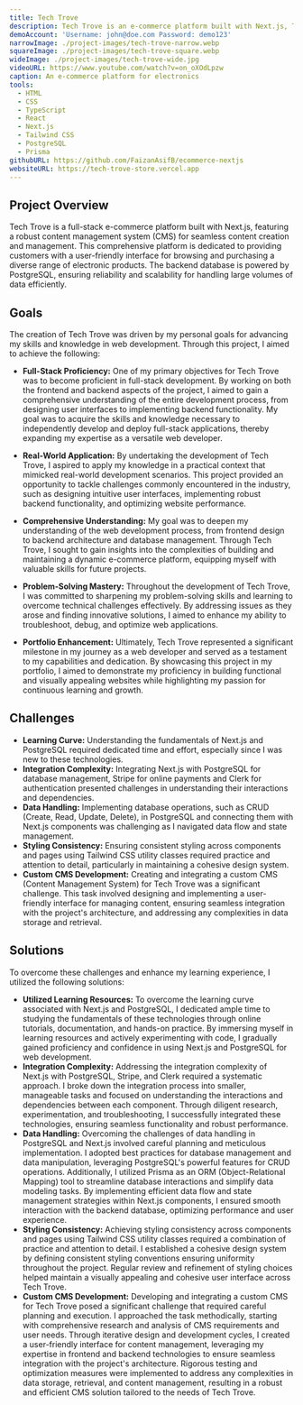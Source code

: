 ```yaml
---
title: Tech Trove
description: Tech Trove is an e-commerce platform built with Next.js, Tailwind CSS, and PostgreSQL, offering a diverse range of electronic gadgets and appliances, aiming to provide a seamless shopping experience for tech enthusiasts and casual buyers alike.
demoAccount: 'Username: john@doe.com Password: demo123'
narrowImage: ./project-images/tech-trove-narrow.webp
squareImage: ./project-images/tech-trove-square.webp
wideImage: ./project-images/tech-trove-wide.jpg
videoURL: https://www.youtube.com/watch?v=on_oXOdLpzw
caption: An e-commerce platform for electronics
tools:
  - HTML
  - CSS
  - TypeScript
  - React
  - Next.js
  - Tailwind CSS
  - PostgreSQL
  - Prisma
githubURL: https://github.com/FaizanAsifB/ecommerce-nextjs
websiteURL: https://tech-trove-store.vercel.app
---
```


## Project Overview

Tech Trove is a full-stack e-commerce platform built with Next.js, featuring a robust content management system (CMS) for seamless content creation and management. This comprehensive platform is dedicated to providing customers with a user-friendly interface for browsing and purchasing a diverse range of electronic products. The backend database is powered by PostgreSQL, ensuring reliability and scalability for handling large volumes of data efficiently.

## Goals

The creation of Tech Trove was driven by my personal goals for advancing my skills and knowledge in web development. Through this project, I aimed to achieve the following:

- **Full-Stack Proficiency:** One of my primary objectives for Tech Trove was to become proficient in full-stack development. By working on both the frontend and backend aspects of the project, I aimed to gain a comprehensive understanding of the entire development process, from designing user interfaces to implementing backend functionality. My goal was to acquire the skills and knowledge necessary to independently develop and deploy full-stack applications, thereby expanding my expertise as a versatile web developer.

- **Real-World Application:** By undertaking the development of Tech Trove, I aspired to apply my knowledge in a practical context that mimicked real-world development scenarios. This project provided an opportunity to tackle challenges commonly encountered in the industry, such as designing intuitive user interfaces, implementing robust backend functionality, and optimizing website performance.

- **Comprehensive Understanding:** My goal was to deepen my understanding of the web development process, from frontend design to backend architecture and database management. Through Tech Trove, I sought to gain insights into the complexities of building and maintaining a dynamic e-commerce platform, equipping myself with valuable skills for future projects.

- **Problem-Solving Mastery:** Throughout the development of Tech Trove, I was committed to sharpening my problem-solving skills and learning to overcome technical challenges effectively. By addressing issues as they arose and finding innovative solutions, I aimed to enhance my ability to troubleshoot, debug, and optimize web applications.

- **Portfolio Enhancement:** Ultimately, Tech Trove represented a significant milestone in my journey as a web developer and served as a testament to my capabilities and dedication. By showcasing this project in my portfolio, I aimed to demonstrate my proficiency in building functional and visually appealing websites while highlighting my passion for continuous learning and growth.

## Challenges

- **Learning Curve:** Understanding the fundamentals of Next.js and PostgreSQL required dedicated time and effort, especially since I was new to these technologies.
- **Integration Complexity:** Integrating Next.js with PostgreSQL for database management, Stripe for online payments and Clerk for authentication presented challenges in understanding their interactions and dependencies.
- **Data Handling:** Implementing database operations, such as CRUD (Create, Read, Update, Delete), in PostgreSQL and connecting them with Next.js components was challenging as I navigated data flow and state management.
- **Styling Consistency:** Ensuring consistent styling across components and pages using Tailwind CSS utility classes required practice and attention to detail, particularly in maintaining a cohesive design system.
- **Custom CMS Development:** Creating and integrating a custom CMS (Content Management System) for Tech Trove was a significant challenge. This task involved designing and implementing a user-friendly interface for managing content, ensuring seamless integration with the project's architecture, and addressing any complexities in data storage and retrieval.

## Solutions

To overcome these challenges and enhance my learning experience, I utilized the following solutions:

- **Utilized Learning Resources:** To overcome the learning curve associated with Next.js and PostgreSQL, I dedicated ample time to studying the fundamentals of these technologies through online tutorials, documentation, and hands-on practice. By immersing myself in learning resources and actively experimenting with code, I gradually gained proficiency and confidence in using Next.js and PostgreSQL for web development.
- **Integration Complexity:** Addressing the integration complexity of Next.js with PostgreSQL, Stripe, and Clerk required a systematic approach. I broke down the integration process into smaller, manageable tasks and focused on understanding the interactions and dependencies between each component. Through diligent research, experimentation, and troubleshooting, I successfully integrated these technologies, ensuring seamless functionality and robust performance.
- **Data Handling:** Overcoming the challenges of data handling in PostgreSQL and Next.js involved careful planning and meticulous implementation. I adopted best practices for database management and data manipulation, leveraging PostgreSQL's powerful features for CRUD operations. Additionally, I utilized Prisma as an ORM (Object-Relational Mapping) tool to streamline database interactions and simplify data modeling tasks. By implementing efficient data flow and state management strategies within Next.js components, I ensured smooth interaction with the backend database, optimizing performance and user experience.
- **Styling Consistency:** Achieving styling consistency across components and pages using Tailwind CSS utility classes required a combination of practice and attention to detail. I established a cohesive design system by defining consistent styling conventions ensuring uniformity throughout the project. Regular review and refinement of styling choices helped maintain a visually appealing and cohesive user interface across Tech Trove.
- **Custom CMS Development:** Developing and integrating a custom CMS for Tech Trove posed a significant challenge that required careful planning and execution. I approached the task methodically, starting with comprehensive research and analysis of CMS requirements and user needs. Through iterative design and development cycles, I created a user-friendly interface for content management, leveraging my expertise in frontend and backend technologies to ensure seamless integration with the project's architecture. Rigorous testing and optimization measures were implemented to address any complexities in data storage, retrieval, and content management, resulting in a robust and efficient CMS solution tailored to the needs of Tech Trove.
